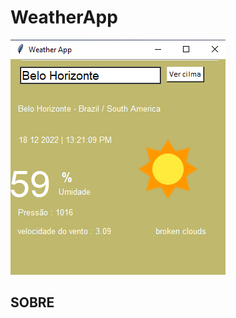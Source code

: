 <h1 text-align="center"> WeatherApp </h1>

<div alig=center>
    <img src = "public\publicimag.png">
</div>

<h2>SOBRE</h2>